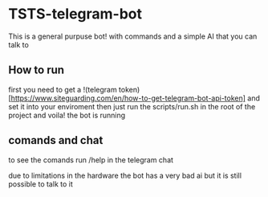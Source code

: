 # TSTS-telegram-bot

This is a general purpuse bot! with commands and a simple AI that you can talk to

## How to run 

first you need to get a !(telegram token)[https://www.siteguarding.com/en/how-to-get-telegram-bot-api-token] and set it into your enviroment
then just run the scripts/run.sh in the root of the project and voila! the bot is running

## comands and chat

to see the comands run /help in the telegram chat

due to limitations in the hardware the bot has a very bad ai but it is still possible to talk to it